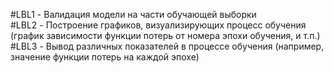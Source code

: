 #LBL1 - Валидация модели на части обучающей выборки  
#LBL2 - Построение графиков, визуализирующих процесс обучения (график зависимости функции потерь от номера эпохи обучения, и т.п.)  
#LBL3 - Вывод различных показателей в процессе обучения (например, значение функции потерь на каждой эпохе)
